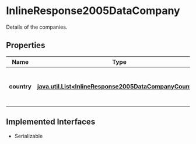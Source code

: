 

# InlineResponse2005DataCompany

Details of the companies.

## Properties

Name | Type | Description | Notes
------------ | ------------- | ------------- | -------------
**country** | [**java.util.List&lt;InlineResponse2005DataCompanyCountry&gt;**](InlineResponse2005DataCompanyCountry.md) | List of countries where a head office of a company is located. See endpoint &#x60;/basic/region/country/list&#x60; for possible values. |  [optional]


## Implemented Interfaces

* Serializable



